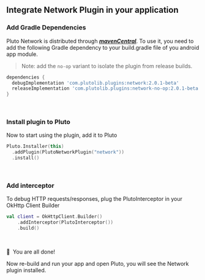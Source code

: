 ## Integrate Network Plugin in your application


### Add Gradle Dependencies
Pluto Network is distributed through [***mavenCentral***](https://search.maven.org/artifact/com.plutolib.plugins/network). To use it, you need to add the following Gradle dependency to your build.gradle file of you android app module.

> Note: add the `no-op` variant to isolate the plugin from release builds.
```groovy
dependencies {
  debugImplementation 'com.plutolib.plugins:network:2.0.1-beta'
  releaseImplementation 'com.plutolib.plugins:network-no-op:2.0.1-beta'
}
```
<br>

### Install plugin to Pluto

Now to start using the plugin, add it to Pluto
```kotlin
Pluto.Installer(this)
  .addPlugin(PlutoNetworkPlugin("network"))
  .install()
```
<br>

###  Add interceptor

To debug HTTP requests/responses, plug the PlutoInterceptor in your OkHttp Client Builder
```kotlin
val client = OkHttpClient.Builder()
    .addInterceptor(PlutoInterceptor())
    .build()
```
<br>

🎉 &nbsp;You are all done!

Now re-build and run your app and open Pluto, you will see the Network plugin installed.
